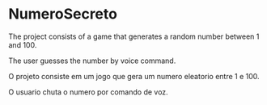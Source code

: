 # NumeroSecreto

The project consists of a game that generates a random number between 1 and 100.

The user guesses the number by voice command.

O projeto consiste em um jogo que gera um numero eleatorio entre 1 e 100.

O usuario chuta o numero por comando de voz.


